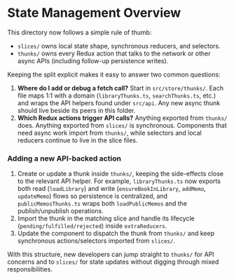 # State Management Overview

This directory now follows a simple rule of thumb:

- `slices/` owns local state shape, synchronous reducers, and selectors.
- `thunks/` owns every Redux action that talks to the network or other async APIs (including follow-up persistence writes).

Keeping the split explicit makes it easy to answer two common questions:

1. **Where do I add or debug a fetch call?** Start in `src/store/thunks/`. Each file maps 1:1 with a domain (`libraryThunks.ts`, `searchThunks.ts`, etc.) and wraps the API helpers found under `src/api`. Any new async thunk should live beside its peers in this folder.
2. **Which Redux actions trigger API calls?** Anything exported from `thunks/` does. Anything exported from `slices/` is synchronous. Components that need async work import from `thunks/`, while selectors and local reducers continue to live in the slice files.

### Adding a new API-backed action

1. Create or update a thunk inside `thunks/`, keeping the side-effects close to the relevant API helper. For example, `libraryThunks.ts` now exports both read (`loadLibrary`) and write (`ensureBookInLibrary`, `addMemo`, `updateMemo`) flows so persistence is centralized, and `publicMemosThunks.ts` wraps both `loadPublicMemos` and the publish/unpublish operations.
2. Import the thunk in the matching slice and handle its lifecycle (`pending/fulfilled/rejected`) inside `extraReducers`.
3. Update the component to dispatch the thunk from `thunks/` and keep synchronous actions/selectors imported from `slices/`.

With this structure, new developers can jump straight to `thunks/` for API concerns and to `slices/` for state updates without digging through mixed responsibilities.
